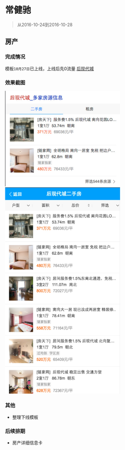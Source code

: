 # 常健驰

> 从2016-10-24到2016-10-28

## 房产

### 完成情况

模板`10月27日`已上线，上线后先0流量 [后现代城](http://cp01-ala-fe-5.epc.baidu.com:8003/s?word=%E5%90%8E%E7%8E%B0%E4%BB%A3%E5%9F%8E&ts=6556721&t_kt=0&rsv_iqid=17438899495016482916&sa=ihr_1&rsv_sug4=2686&ss=001)

### 效果截图 

<img src="./img/v_changjianchi/fc.png" width="375">

<img src="./img/v_changjianchi/fc2.png" width="375">

### 其他

* 整理下线模板

### 后续排期

* 房产详细信息卡
